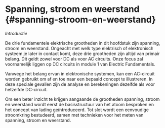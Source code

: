 # Spanning, stroom en weerstand {#spanning-stroom-en-weerstand}

_Introductie_

De drie fundamentele elektrische grootheden in dit hoofdstuk zijn spanning, stroom en weerstand. Ongeacht met welk type elektrisch of elektronisch systeem je later in contact komt, deze drie grootheden zijn altijd van primair belang. Dit geldt zowel voor DC als voor AC circuits. Onze focus zal voornamelijk liggen op DC circuits in module 1 van Electric Fundamentals.

Vanwege het belang ervan in elektronische systemen, kan een AC-circuit worden gebruikt om af en toe naar een bepaald concept te illustreren. In deze speciale gevallen zijn de analyse en berekeningen dezelfde als voor hetzelfde DC-circuit.

Om een beter inzicht te krijgen aangaande de grootheden spanning, stroom en weerstand wordt eerst de basisstructuur van het atoom besproken en het concept van lading geïntroduceerd. Tot slot wordt een eenvoudige stroomkring bestudeerd, samen met technieken voor het meten van spanning, stroom en weerstand.